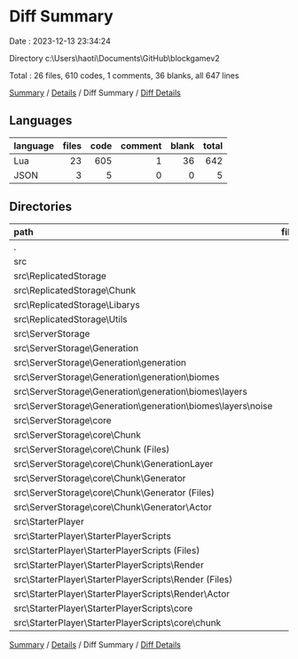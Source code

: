 # Diff Summary

Date : 2023-12-13 23:34:24

Directory c:\\Users\\haoti\\Documents\\GitHub\\blockgamev2

Total : 26 files,  610 codes, 1 comments, 36 blanks, all 647 lines

[Summary](results.md) / [Details](details.md) / Diff Summary / [Diff Details](diff-details.md)

## Languages
| language | files | code | comment | blank | total |
| :--- | ---: | ---: | ---: | ---: | ---: |
| Lua | 23 | 605 | 1 | 36 | 642 |
| JSON | 3 | 5 | 0 | 0 | 5 |

## Directories
| path | files | code | comment | blank | total |
| :--- | ---: | ---: | ---: | ---: | ---: |
| . | 26 | 610 | 1 | 36 | 647 |
| src | 26 | 610 | 1 | 36 | 647 |
| src\\ReplicatedStorage | 3 | 20 | 0 | 0 | 20 |
| src\\ReplicatedStorage\\Chunk | 1 | 1 | 0 | 0 | 1 |
| src\\ReplicatedStorage\\Libarys | 1 | 1 | 0 | -1 | 0 |
| src\\ReplicatedStorage\\Utils | 1 | 18 | 0 | 1 | 19 |
| src\\ServerStorage | 13 | 170 | -2 | 12 | 180 |
| src\\ServerStorage\\Generation | 1 | -1 | 0 | 0 | -1 |
| src\\ServerStorage\\Generation\\generation | 1 | -1 | 0 | 0 | -1 |
| src\\ServerStorage\\Generation\\generation\\biomes | 1 | -1 | 0 | 0 | -1 |
| src\\ServerStorage\\Generation\\generation\\biomes\\layers | 1 | -1 | 0 | 0 | -1 |
| src\\ServerStorage\\Generation\\generation\\biomes\\layers\\noise | 1 | -1 | 0 | 0 | -1 |
| src\\ServerStorage\\core | 12 | 171 | -2 | 12 | 181 |
| src\\ServerStorage\\core\\Chunk | 12 | 171 | -2 | 12 | 181 |
| src\\ServerStorage\\core\\Chunk (Files) | 3 | 39 | 0 | 8 | 47 |
| src\\ServerStorage\\core\\Chunk\\GenerationLayer | 5 | 160 | 0 | 11 | 171 |
| src\\ServerStorage\\core\\Chunk\\Generator | 4 | -28 | -2 | -7 | -37 |
| src\\ServerStorage\\core\\Chunk\\Generator (Files) | 3 | -25 | -2 | -7 | -34 |
| src\\ServerStorage\\core\\Chunk\\Generator\\Actor | 1 | -3 | 0 | 0 | -3 |
| src\\StarterPlayer | 10 | 420 | 3 | 24 | 447 |
| src\\StarterPlayer\\StarterPlayerScripts | 10 | 420 | 3 | 24 | 447 |
| src\\StarterPlayer\\StarterPlayerScripts (Files) | 1 | 0 | 1 | -1 | 0 |
| src\\StarterPlayer\\StarterPlayerScripts\\Render | 8 | 357 | 2 | 18 | 377 |
| src\\StarterPlayer\\StarterPlayerScripts\\Render (Files) | 5 | 337 | 2 | 16 | 355 |
| src\\StarterPlayer\\StarterPlayerScripts\\Render\\Actor | 3 | 20 | 0 | 2 | 22 |
| src\\StarterPlayer\\StarterPlayerScripts\\core | 1 | 63 | 0 | 7 | 70 |
| src\\StarterPlayer\\StarterPlayerScripts\\core\\chunk | 1 | 63 | 0 | 7 | 70 |

[Summary](results.md) / [Details](details.md) / Diff Summary / [Diff Details](diff-details.md)